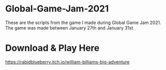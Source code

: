 # Global-Game-Jam-2021
These are the scripts from the game I made during Global Game Jam 2021. The game was made between January 27th and January 31st

# Download & Play Here
https://rabidblueberry.itch.io/william-billiams-big-adventure
